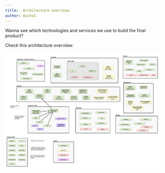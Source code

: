 ```yaml
---
title:  Architecture overview
author: michal
---
```


Wanna see which technologies and services we use to build the final product?

Check this architecture overview:

[![architecture overview](/img/HQ-engineering-architecture.001.png)](/img/HQ-engineering-architecture.001.png)
